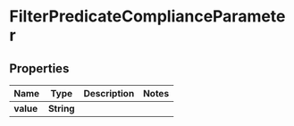 

# FilterPredicateComplianceParameter


## Properties

Name | Type | Description | Notes
------------ | ------------- | ------------- | -------------
**value** | **String** |  | 



